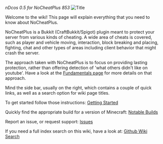 _nDcos 0.5 for NoCheatPlus 853_
![Title](https://raw.githubusercontent.com/asofold/NCPDocs/master/wiki/resources/sNCPBanner.gif)

Welcome to the wiki! This page will explain everything that you need to know about NoCheatPlus.

NoCheatPlus is a Bukkit (CraftBukkit/Spigot) plugin meant to protect your server from various kinds of cheating. A wide area of cheats is covered, such as player and vehicle moving, interaction, block breaking and placing, fighting, chat and other types of areas including client behavior that might crash the server.

The approach taken with NoCheatPlus is to focus on providing lasting protection, rather than offering detection of 'what others didn't like on youtube'. Have a look at the [Fundamentals page](Fundamentals) for more details on that approach.

Mind the side bar, usually on the right, which contains a couple of quick links, as well as a search option for wiki page titles.

To get started follow those instructions: [Getting Started](Getting-Started)

Quickly find the appropriate build for a version of Minecraft: [Notable Builds](Notable-Builds)

Report an issue, or request support: [Issues](https://github.com/NoCheatPlus/Issues/issues)

If you need a full index search on this wiki, have a look at: [Github Wiki Search](https://github.com/linyows/github-wiki-search) 

